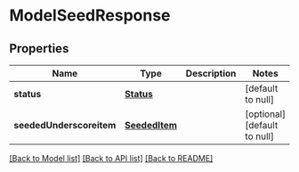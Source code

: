 # ModelSeedResponse

## Properties
Name | Type | Description | Notes
------------ | ------------- | ------------- | -------------
**status** | [**Status**](Status.md) |  | [default to null]
**seededUnderscoreitem** | [**SeededItem**](SeededItem.md) |  | [optional] [default to null]

[[Back to Model list]](../README.md#documentation-for-models) [[Back to API list]](../README.md#documentation-for-api-endpoints) [[Back to README]](../README.md)


